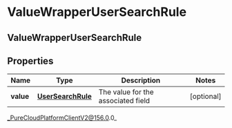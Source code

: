 # ValueWrapperUserSearchRule

## ValueWrapperUserSearchRule

## Properties

|Name | Type | Description | Notes|
|------------ | ------------- | ------------- | -------------|
| **value** | [**UserSearchRule**](UserSearchRule) | The value for the associated field | [optional] |



_PureCloudPlatformClientV2@156.0.0_

